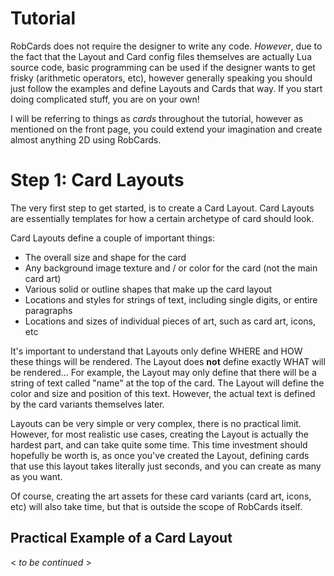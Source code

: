 # Tutorial

RobCards does not require the designer to write any code. *However*, due to the fact that the Layout and Card config files themselves are actually Lua source code, basic programming can be used if the designer wants to get frisky (arithmetic operators, etc), however generally speaking you should just follow the examples and define Layouts and Cards that way. If you start doing complicated stuff, you are on your own!

I will be referring to things as *cards* throughout the tutorial, however as mentioned on the front page, you could extend your imagination and create almost anything 2D using RobCards.


# Step 1: Card Layouts

The very first step to get started, is to create a Card Layout. Card Layouts are essentially templates for how a certain archetype of card should look.

Card Layouts define a couple of important things:
* The overall size and shape for the card
* Any background image texture and / or color for the card (not the main card art)
* Various solid or outline shapes that make up the card layout
* Locations and styles for strings of text, including single digits, or entire paragraphs
* Locations and sizes of individual pieces of art, such as card art, icons, etc

It's important to understand that Layouts only define WHERE and HOW these things will be rendered. The Layout does **not** define exactly WHAT will be rendered... For example, the Layout may only define that there will be a string of text called "name" at the top of the card. The Layout will define the color and size and position of this text. However, the actual text is defined by the card variants themselves later.

Layouts can be very simple or very complex, there is no practical limit. However, for most realistic use cases, creating the Layout is actually the hardest part, and can take quite some time. This time investment should hopefully be worth is, as once you've created the Layout, defining cards that use this layout takes literally just seconds, and you can create as many as you want.

Of course, creating the art assets for these card variants (card art, icons, etc) will also take time, but that is outside the scope of RobCards itself.




## Practical Example of a Card Layout

< *to be continued* >